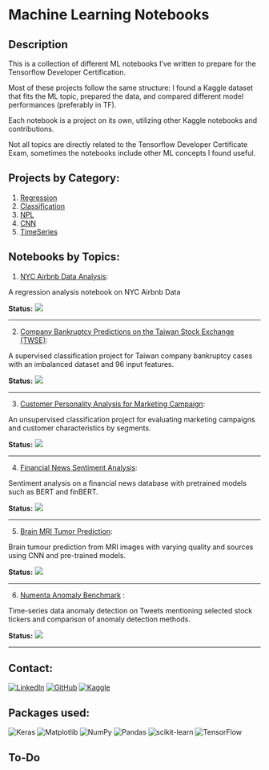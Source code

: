 # Machine Learning Notebooks


## Description

<p>This is a collection of different ML notebooks I've written to prepare for the Tensorflow Developer Certification.</p>
Most of these projects follow the same structure: I found a Kaggle dataset that fits the ML topic, prepared the data, and compared different model performances (preferably in TF). 

Each notebook is a project on its own, utilizing other Kaggle notebooks and contributions.

Not all topics are directly related to the Tensorflow Developer Certificate Exam, sometimes the notebooks include other ML concepts I found useful.


## Projects by Category:

 1) [Regression](1-Regression)
 2) [Classification](2-Classification)
 3) [NPL](3-NLP)
 4) [CNN](4-CNN)
 5) [TimeSeries](5-TimeSeries)
 

## Notebooks by Topics:

1) [NYC Airbnb Data Analysis](1-Regression/AirbnbEDA.ipynb): 
   
A regression analysis notebook on NYC Airbnb Data

**Status:** ![](https://geps.dev/progress/60)

---

2) [Company Bankruptcy Predictions on the Taiwan Stock Exchange (TWSE)](2-Classification/CompanyBankruptcyPrediction/BankruptcyPred.ipynb): 
   
A supervised classification project for Taiwan company bankruptcy cases with an imbalanced dataset and 96 input features.

**Status:** ![](https://geps.dev/progress/70)

---

3) [Customer Personality Analysis for Marketing Campaign](2-Classification/CustomerPersonalityAnalysis/CustomerAnalysis.ipynb):

An unsupervised classification project for evaluating marketing campaigns and customer characteristics by segments.

**Status:** ![](https://geps.dev/progress/60)

---

4) [Financial News Sentiment Analysis](3-NLP/FinancialNewsNLP.ipynb):

Sentiment analysis on a financial news database with pretrained models such as BERT and finBERT.

**Status:** ![](https://geps.dev/progress/80)

---

5) [Brain MRI Tumor Prediction](4-CNN/BrainTumourPrediction.ipynb):

Brain tumour prediction from MRI images with varying quality and sources using CNN and pre-trained models. 

**Status:** ![](https://geps.dev/progress/30)

---

6) [Numenta Anomaly Benchmark](5-TimeSeries/NumentaAnomalyBenchmark.ipynb) :

Time-series data anomaly detection on Tweets mentioning selected stock tickers and comparison of anomaly detection methods.

**Status:** ![](https://geps.dev/progress/99)

---

## Contact:

[![LinkedIn](https://img.shields.io/badge/linkedin-%230077B5.svg?style=for-the-badge&logo=linkedin&logoColor=white)](https://www.linkedin.com/in/m-nemeth/)
[![GitHub](https://img.shields.io/badge/github-%23121011.svg?style=for-the-badge&logo=github&logoColor=white)](https://github.com/marci-nemeth)
[![Kaggle](https://img.shields.io/badge/Kaggle-035a7d?style=for-the-badge&logo=kaggle&logoColor=white)](https://www.kaggle.com/marcellnmeth)


## Packages used:
![Keras](https://img.shields.io/badge/Keras-%23D00000.svg?style=for-the-badge&logo=Keras&logoColor=white)
![Matplotlib](https://img.shields.io/badge/Matplotlib-%23ffffff.svg?style=for-the-badge&logo=Matplotlib&logoColor=black)
![NumPy](https://img.shields.io/badge/numpy-%23013243.svg?style=for-the-badge&logo=numpy&logoColor=white)
![Pandas](https://img.shields.io/badge/pandas-%23150458.svg?style=for-the-badge&logo=pandas&logoColor=white)
![scikit-learn](https://img.shields.io/badge/scikit--learn-%23F7931E.svg?style=for-the-badge&logo=scikit-learn&logoColor=white)
![TensorFlow](https://img.shields.io/badge/TensorFlow-%23FF6F00.svg?style=for-the-badge&logo=TensorFlow&logoColor=white)

## To-Do
